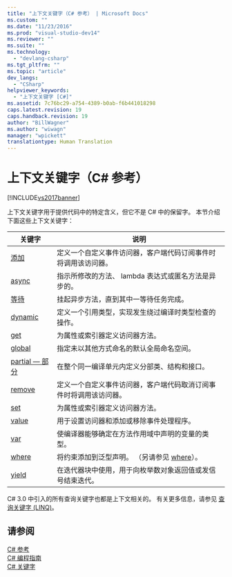 ```yaml
---
title: "上下文关键字（C# 参考） | Microsoft Docs"
ms.custom: ""
ms.date: "11/23/2016"
ms.prod: "visual-studio-dev14"
ms.reviewer: ""
ms.suite: ""
ms.technology: 
  - "devlang-csharp"
ms.tgt_pltfrm: ""
ms.topic: "article"
dev_langs: 
  - "CSharp"
helpviewer_keywords: 
  - "上下文关键字 [C#]"
ms.assetid: 7c76bc29-a754-4389-b0ab-f6b441018298
caps.latest.revision: 19
caps.handback.revision: 19
author: "BillWagner"
ms.author: "wiwagn"
manager: "wpickett"
translationtype: Human Translation
---
```

# 上下文关键字（C# 参考）
[!INCLUDE[vs2017banner](../../../csharp/includes/vs2017banner.md)]

上下文关键字用于提供代码中的特定含义，但它不是 C\# 中的保留字。  本节介绍下面这些上下文关键字：  
  
|关键字|说明|  
|---------|--------|  
|[添加](../../../csharp/language-reference/keywords/add.md)|定义一个自定义事件访问器，客户端代码订阅事件时将调用该访问器。|  
|[async](../../../csharp/language-reference/keywords/async.md)|指示所修改的方法、 lambda 表达式或匿名方法是异步的。|  
|[等待](../../../csharp/language-reference/keywords/await.md)|挂起异步方法，直到其中一等待任务完成。|  
|[dynamic](../../../csharp/language-reference/keywords/dynamic.md)|定义一个引用类型，实现发生绕过编译时类型检查的操作。|  
|[get](../../../csharp/language-reference/keywords/get.md)|为属性或索引器定义访问器方法。|  
|[global](../../../csharp/language-reference/keywords/global.md)|指定未以其他方式命名的默认全局命名空间。|  
|[partial — 部分](../../../csharp/language-reference/keywords/partial-type.md)|在整个同一编译单元内定义分部类、结构和接口。|  
|[remove](../../../csharp/language-reference/keywords/remove.md)|定义一个自定义事件访问器，客户端代码取消订阅事件时将调用该访问器。|  
|[set](../../../csharp/language-reference/keywords/set.md)|为属性或索引器定义访问器方法。|  
|[value](../../../csharp/language-reference/keywords/value.md)|用于设置访问器和添加或移除事件处理程序。|  
|[var](../../../csharp/language-reference/keywords/var.md)|使编译器能够确定在方法作用域中声明的变量的类型。|  
|[where](../../../csharp/language-reference/keywords/where-generic-type-constraint.md)|将约束添加到泛型声明。  （另请参见 [where](../../../csharp/language-reference/keywords/where-clause.md)）。|  
|[yield](../../../csharp/language-reference/keywords/yield.md)|在迭代器块中使用，用于向枚举数对象返回值或发信号结束迭代。|  
  
 C\# 3.0 中引入的所有查询关键字也都是上下文相关的。  有关更多信息，请参见 [查询关键字 \(LINQ\)](../../../csharp/language-reference/keywords/query-keywords.md)。  
  
## 请参阅  
 [C\# 参考](../../../csharp/language-reference/index.md)   
 [C\# 编程指南](../../../csharp/programming-guide/index.md)   
 [C\# 关键字](../../../csharp/language-reference/keywords/index.md)